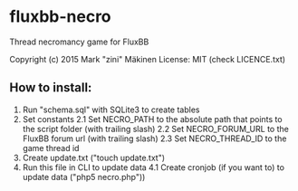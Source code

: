 # fluxbb-necro
Thread necromancy game for FluxBB

Copyright (c) 2015 Mark "zini" Mäkinen
License: MIT (check LICENCE.txt)

## How to install:
1. Run "schema.sql" with SQLite3 to create tables
2. Set constants
 2.1 Set NECRO_PATH to the absolute path that points to the script folder (with trailing slash)
 2.2 Set NECRO_FORUM_URL to the FluxBB forum url (with trailing slash)
 2.3 Set NECRO_THREAD_ID to the game thread id
3. Create update.txt ("touch update.txt")
4. Run this file in CLI to update data
 4.1 Create cronjob (if you want to) to update data ("php5 necro.php"))
